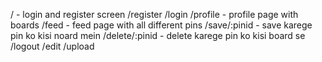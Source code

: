 / - login and register screen
/register
/login
/profile - profile page with boards
/feed - feed page with all different pins
/save/:pinid - save karege pin ko kisi noard mein
/delete/:pinid - delete karege pin ko kisi board se
/logout
/edit
/upload